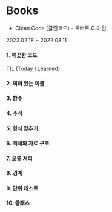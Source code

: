 # Books

- Clean Code (클린코드) - 로버트.C.마틴


2022.02.18 ~ 2022.03.11


#### 1. 깨끗한 코드


[TIL (Today I Learned)](https://velog.io/@seulhyi/Clean-Code-%ED%81%B4%EB%A6%B0%EC%BD%94%EB%93%9C-1%EC%9E%A5)



#### 2. 의미 있는 이름


#### 3. 함수


#### 4. 주석


#### 5. 형식 맞추기


#### 6. 객체와 자료 구조


#### 7. 오류 처리


#### 8. 경계


#### 9. 단위 테스트


#### 10. 클래스